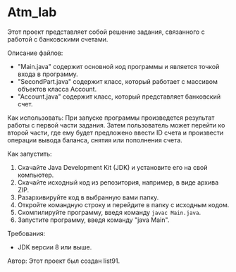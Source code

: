 # Atm_lab
Этот проект представляет собой решение задания, связанного с работой с банковскими счетами. 

Описание файлов:
- "Main.java" содержит основной код программы и является точкой входа в программу.
- "SecondPart.java" содержит класс, который работает с массивом объектов класса Account.
- "Account.java" содержит класс, который представляет банковский счет.

Как использовать:
При запуске программы произведется результат работы с первой части задания. Затем пользователь может перейти ко второй части, где ему будет предложено ввести ID счета и произвести операции вывода баланса, снятия или пополнения счета. 

Как запустить:
1. Скачайте Java Development Kit (JDK) и установите его на свой компьютер.
2. Скачайте исходный код из репозитория, например, в виде архива ZIP.
3. Разархивируйте код в выбранную вами папку.
4. Откройте командную строку и перейдите в папку с исходным кодом.
5. Скомпилируйте программу, введя команду `javac Main.java`.
6. Запустите программу, введя команду "java Main".

Требования:
- JDK версии 8 или выше.

Автор:
Этот проект был создан list91.

